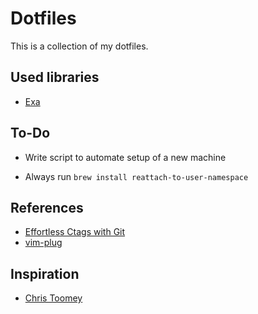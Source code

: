 # Dotfiles
This is a collection of my dotfiles.

## Used libraries
* [Exa](https://github.com/ogham/exa)

## To-Do
* Write script to automate setup of a new machine

* Always run `brew install reattach-to-user-namespace`

## References
* [Effortless Ctags with Git](http://tbaggery.com/2011/08/08/effortless-ctags-with-git.html)
* [vim-plug](https://github.com/junegunn/vim-plug)

## Inspiration
* [Chris Toomey](https://github.com/christoomey/dotfiles)
